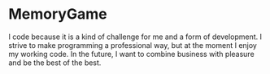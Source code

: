 # MemoryGame
I code because it is a kind of challenge for me and a form of development. I strive to make programming a professional way, but at the moment I enjoy my working code. In the future, I want to combine business with pleasure and be the best of the best.
